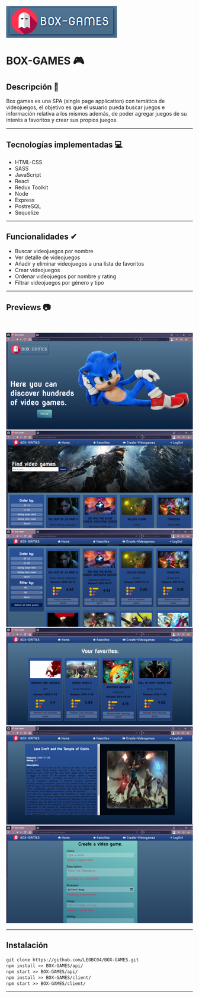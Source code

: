 ![LOGO](./client/src/assets/LOGO.PNG "logo")

# BOX-GAMES 🎮

## Descripción 📄 

Box games es una SPA (single page application) con temática de videojuegos, el objetivo es que el usuario pueda buscar juegos e información relativa a los mismos además, de poder agregar juegos de su interés a favoritos y crear sus propios juegos.

---
## Tecnologías implementadas 💻

* HTML-CSS   
* SASS
* JavaScript
* React
* Redux Toolkit
* Node
* Express
* PostreSQL
* Sequelize
---
## Funcionalidades ✔

* Buscar videojuegos por nombre
* Ver detalle de videojuegos
* Añadir y eliminar videojuegos a una lista de favoritos
* Crear videojuegos
* Ordenar videojuegos por nombre y rating
* Filtrar videojuegos por género y tipo
---
## Previews 📷
<br/>

![landing](./client/src/assets/screenshots/landingPage.PNG "landing")
![home](./client/src/assets/screenshots/home.PNG "home")
![home1](./client/src/assets/screenshots/home1.PNG "home1")
![favorites](./client/src/assets/screenshots/favorites.PNG "favorites")
![detail](./client/src/assets/screenshots/detail.PNG "detail")
![form](./client/src/assets/screenshots/form.PNG "form")

---
## Instalación

```
git clone https://github.com/LEOBC04/BOX-GAMES.git
npm install >> BOX-GAMES/api/
npm start >> BOX-GAMES/api/
npm install >> BOX-GAMES/client/
npm start >> BOX-GAMES/client/
```
---






